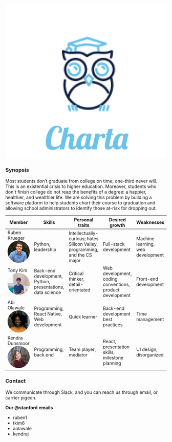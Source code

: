 <p align="center">
  <img src="imgs/Logo.png" />
</p>


### Synopsis

Most students don’t graduate from college on time; one-third never will. This is an existential crisis to higher education. Moreover, students who don't finish college do not reap the benefits of a degree: a happier, healthier, and wealthier life. We are solving this problem by building a software platform to help students chart their course to graduation and allowing school administrators to identify those at-risk for dropping out. 

<center>

| Member   | Skills  | Personal traits  | Desired growth  | Weaknesses  |
|---|---|---|---|---|
| Ruben Krueger   <img src="imgs/ruben.png" width="150" /> |Python, leadership |  Intellectually-curious; hates Silicon Valley, programming, and the CS major |  Full-stack development |  Machine learning, web development |
|Tony Kim    <img src="imgs/tony.png" width="150" /> | Back-end development, Python, presentations, data science | Critical thinker, detail-orientated  |  Web development, coding conventions, product development | Front-end development|
| Abi Olawale   <img src="imgs/abi.png" width="150" /> |Programming, React Native, Web development  | Quick learner  |  Back-end development best practices | Time management  |
| Kendra Dunsmoor  <img src="imgs/kendra.png" width="150" />| Programming, back end | Team player, mediator  | React, presentation skills, milestone planning  | UI design, disorganized  |


</center>

### Contact

We communicate through Slack, and you can reach us through email, or carrier pigeon.

**Our @stanford emails**
* ruben1
* tkim6
* aolawale
* kendraj
